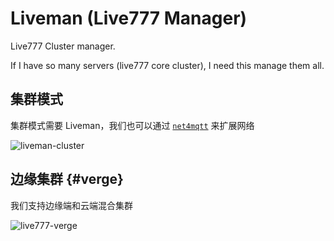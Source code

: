 # Liveman (Live777 Manager)

Live777 Cluster manager.

If I have so many servers (live777 core cluster), I need this manage them all.

## 集群模式

集群模式需要 Liveman，我们也可以通过 [`net4mqtt`](/guide/net4mqtt) 来扩展网络

![liveman-cluster](/liveman-cluster.excalidraw.svg)

## 边缘集群 {#verge}

我们支持边缘端和云端混合集群

![live777-verge](/live777-verge.excalidraw.svg)

